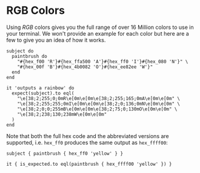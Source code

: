 # RGB Colors

Using _RGB_ colors gives you the full range of over 16 Million colors to use in your terminal. We won't provide an example for each color but here are a few to give you an idea of how it works.

```rspec:ansi
subject do
  paintbrush do
    "#{hex_f00 'R'}#{hex_ffa500 'A'}#{hex_ff0 'I'}#{hex_080 'N'}" \
    "#{hex_00f 'B'}#{hex_4b0082 'O'}#{hex_ee82ee 'W'}"
  end
end

it 'outputs a rainbow' do
  expect(subject).to eql(
    "\e[38;2;255;0;0mR\e[0m\e[0m\e[38;2;255;165;0mA\e[0m\e[0m" \
    "\e[38;2;255;255;0mI\e[0m\e[0m\e[38;2;0;136;0mN\e[0m\e[0m" \
    "\e[38;2;0;0;255mB\e[0m\e[0m\e[38;2;75;0;130mO\e[0m\e[0m" \
    "\e[38;2;238;130;238mW\e[0m\e[0m"
  )
end
```

Note that both the full hex code and the abbreviated versions are supported, i.e. `hex_ff0` produces the same output as `hex_ffff00`:

```rspec:ansi
subject { paintbrush { hex_ff0 'yellow' } }

it { is_expected.to eql(paintbrush { hex_ffff00 'yellow' }) }
```
